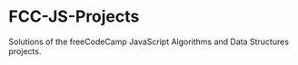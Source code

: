 # FCC-JS-Projects
Solutions of the freeCodeCamp JavaScript Algorithms and Data Structures projects.
